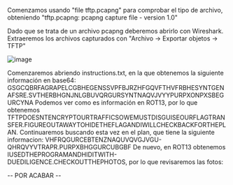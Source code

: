 Comenzamos usando "file tftp.pcapng" para comprobar el tipo de archivo, obteniendo "tftp.pcapng: pcapng capture file - version 1.0"

Dado que se trata de un archivo pcapng deberemos abrirlo con Wireshark. Extraeremos los archivos capturados con "Archivo -> Exportar objetos -> TFTP"

![image](https://user-images.githubusercontent.com/71788370/184182126-24bc8a26-4635-4160-a218-34800080dd66.png)

Comenzaremos abriendo instructions.txt, en la que obtenemos la siguiente información en base64: GSGCQBRFAGRAPELCGBHEGENSSVPFBJRZHFGQVFTHVFRBHESYNTGENAFSRE.SVTHERBHGNJNLGBUVQRGURSYNTNAQVJVYYPURPXONPXSBEGURCYNA
Podemos ver como es información en ROT13, por lo que obtenemos TFTPDOESNTENCRYPTOURTRAFFICSOWEMUSTDISGUISEOURFLAGTRANSFER.FIGUREOUTAWAYTOHIDETHEFLAGANDIWILLCHECKBACKFORTHEPLAN.
Continuaremos buscando esta vez en el plan, que tiene la siguiente informacion: VHFRQGURCEBTENZNAQUVQVGJVGU-QHRQVYVTRAPR.PURPXBHGGURCUBGBF
De nuevo, en ROT13 obtenemos IUSEDTHEPROGRAMANDHIDITWITH-DUEDILIGENCE.CHECKOUTTHEPHOTOS, por lo que revisaremos las fotos:


-- POR ACABAR --

